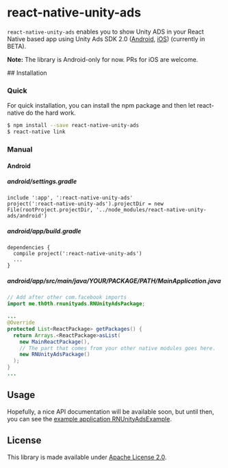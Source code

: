 # react-native-unity-ads

`react-native-unity-ads` enables you to show Unity ADS in your React Native based app using Unity Ads SDK 2.0 ([Android](https://github.com/Unity-Technologies/unity-ads-android), [iOS](https://github.com/Unity-Technologies/unity-ads-ios)) (currently in BETA).

**Note:** The library is Android-only for now. PRs for iOS are welcome.

## Installation

### Quick

For quick installation, you can install the npm package and then let react-native do the hard work.

```sh
$ npm install --save react-native-unity-ads
$ react-native link
```

### Manual

#### Android

##### android/settings.gradle

```
include ':app', ':react-native-unity-ads'
project(':react-native-unity-ads').projectDir = new File(rootProject.projectDir, '../node_modules/react-native-unity-ads/android')
```

##### android/app/build.gradle

```
dependencies {
  compile project(':react-native-unity-ads')
  ...
}
```

##### android/app/src/main/java/YOUR/PACKAGE/PATH/MainApplication.java

```java
// Add after other com.facebook imports
import me.th0th.rnunityads.RNUnityAdsPackage;

...
@Override
protected List<ReactPackage> getPackages() {
  return Arrays.<ReactPackage>asList(
    new MainReactPackage(),
    // The part that comes from your other native modules goes here.
    new RNUnityAdsPackage()
  );
}
...
```

## Usage

Hopefully, a nice API documentation will be available soon, but until then, you can see the [example application RNUnityAdsExample](https://github.com/th0th/react-native-unity-ads/blob/master/RNUnityAdsExample).

## License

This library is made available under [Apache License 2.0](http://www.apache.org/licenses/LICENSE-2.0).
